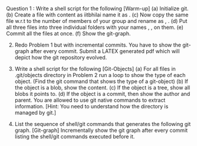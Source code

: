 Question 1 :
Write a shell script for the following [Warm-up]
(a) Initialize git.
(b) Create a file with content as iitbhilai name it as <roll-no-member-1>.
(c) Now copy the same file w.r.t to the number of members of your group and rename as
<roll-no-member-2>, <roll-no-member-3>.
(d) Put all three files into three individual folders with your names <name-1>, <name-2>,
<name-3> on them.
(e) Commit all the files at once.
(f) Show the git-graph.
  
  2. Redo Problem 1 but with incremental commits. You have to show the git-graph after every
commit. Submit a LATEX generated pdf which will depict how the git repository evolved.

3. Write a shell script for the following [Git-Objects]
(a) For all files in .git/objects directory in Problem 2 run a loop to show the type of each
object. (Find the git command that shows the type of a git-object)
(b) If the object is a blob, show the content.
(c) If the object is a tree, show all blobs it points to.
(d) If the object is a commit, then show the author and parent.
You are allowed to use git native commands to extract information.
[Hint: You need to understand how the directory is managed by git.]

4. List the sequence of shell/git commands that generates the following git graph. [Git-graph]
Incrementally show the git graph after every commit listing the shell/git commands executed
before it.

